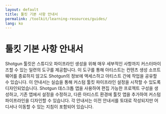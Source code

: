 ```yaml
---
layout: default
title: 툴킷 기본 사항 안내서
permalink: /toolkit/learning-resources/guides/
lang: ko
---
```


# 툴킷 기본 사항 안내서

Shotgun 툴킷은 스튜디오 파이프라인 생성을 위해 매우 세부적인 사항까지 커스터마이즈할 수 있는 일련의 도구를 제공합니다. 이 도구를 통해 아티스트는 컨텐츠 생성 소프트웨어를 종료하지 않고도 Shotgun의 정보에 액세스하고 아티스트 간에 작업을 공유할 수 있습니다. 이 안내서는 실습을 통해 커스텀 툴킷 파이프라인 설정을 시작할 수 있도록 디자인되었습니다. Shotgun 데스크톱 앱을 사용하여 편집 가능한 프로젝트 구성을 생성하고, 기존 앱에서 설정을 수정하고, 다른 아티스트 환경에 툴킷 앱을 추가하여 커스텀 파이프라인을 디자인할 수 있습니다. 각 안내서는 이전 안내서를 토대로 작성되지만 어디서나 이동할 수 있는 지침이 포함되어 있습니다.
